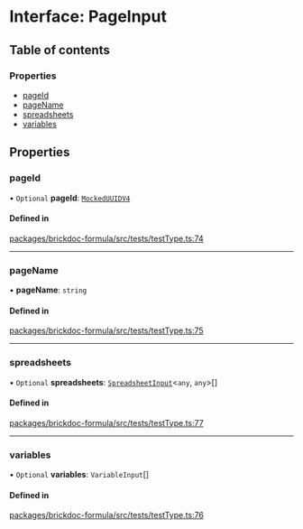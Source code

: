 # Interface: PageInput

## Table of contents

### Properties

- [pageId](PageInput.md#pageid)
- [pageName](PageInput.md#pagename)
- [spreadsheets](PageInput.md#spreadsheets)
- [variables](PageInput.md#variables)

## Properties

### <a id="pageid" name="pageid"></a> pageId

• `Optional` **pageId**: [`MockedUUIDV4`](../README.md#mockeduuidv4)

#### Defined in

[packages/brickdoc-formula/src/tests/testType.ts:74](https://github.com/mashcard/mashcard/blob/main/packages/brickdoc-formula/src/tests/testType.ts#L74)

---

### <a id="pagename" name="pagename"></a> pageName

• **pageName**: `string`

#### Defined in

[packages/brickdoc-formula/src/tests/testType.ts:75](https://github.com/mashcard/mashcard/blob/main/packages/brickdoc-formula/src/tests/testType.ts#L75)

---

### <a id="spreadsheets" name="spreadsheets"></a> spreadsheets

• `Optional` **spreadsheets**: [`SpreadsheetInput`](SpreadsheetInput.md)<`any`, `any`\>[]

#### Defined in

[packages/brickdoc-formula/src/tests/testType.ts:77](https://github.com/mashcard/mashcard/blob/main/packages/brickdoc-formula/src/tests/testType.ts#L77)

---

### <a id="variables" name="variables"></a> variables

• `Optional` **variables**: `VariableInput`[]

#### Defined in

[packages/brickdoc-formula/src/tests/testType.ts:76](https://github.com/mashcard/mashcard/blob/main/packages/brickdoc-formula/src/tests/testType.ts#L76)
